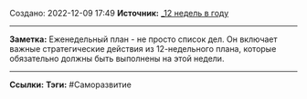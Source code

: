 Создано: 2022-12-09 17:49
**Источник:** [_12 недель в году](_12%20недель%20в%20году.md)
***
**Заметка:**  Еженедельный план - не просто список дел. Он включает важные стратегические действия из 12-недельного плана, которые обязательно должны быть выполнены на этой недели.
***
**Ссылки:** 
**Тэги:** #Саморазвитие 
